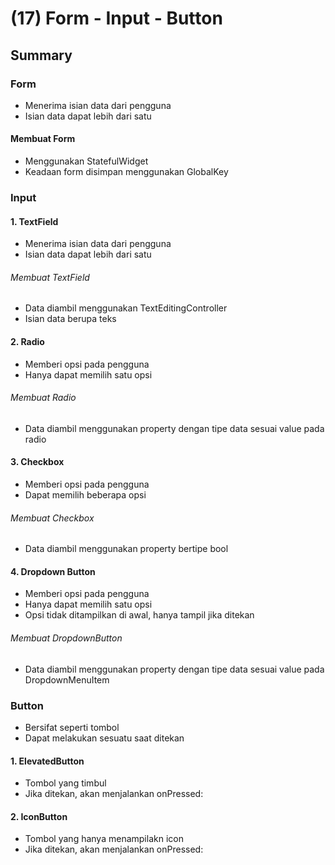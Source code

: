 
# (17) Form - Input - Button

## Summary

### Form
- Menerima isian data dari pengguna
- Isian data dapat lebih dari satu

#### Membuat Form
- Menggunakan StatefulWidget
- Keadaan form disimpan menggunakan GlobalKey<FormState>
  
### Input
#### 1. TextField
   - Menerima isian data dari pengguna
   - Isian data dapat lebih dari satu
###### Membuat TextField
- Data diambil menggunakan TextEditingController
- Isian data berupa teks

#### 2. Radio
   - Memberi opsi pada pengguna
   - Hanya dapat memilih satu opsi
###### Membuat Radio
- Data diambil menggunakan property dengan tipe data sesuai value pada radio

#### 3. Checkbox
   - Memberi opsi pada pengguna
   - Dapat memilih beberapa opsi
###### Membuat Checkbox
- Data diambil menggunakan property bertipe bool
#### 4. Dropdown Button
   - Memberi opsi pada pengguna
   - Hanya dapat memilih satu opsi
   - Opsi tidak ditampilkan di awal, hanya tampil jika ditekan
###### Membuat DropdownButton
- Data diambil menggunakan property dengan tipe data sesuai value pada DropdownMenuItem

### Button
- Bersifat seperti tombol
- Dapat melakukan sesuatu saat ditekan

#### 1. ElevatedButton

- Tombol yang timbul
- Jika ditekan, akan menjalankan onPressed:

#### 2. IconButton

- Tombol yang hanya menampilakn icon
- Jika ditekan, akan menjalankan onPressed: